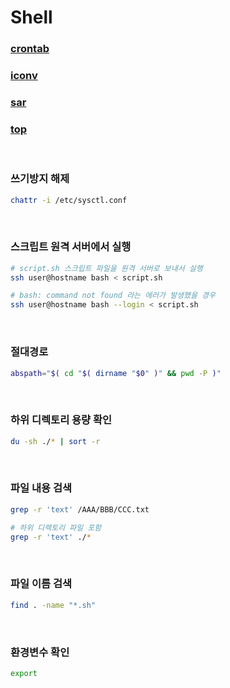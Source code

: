 Shell
===

### [crontab](./crontab.md)
### [iconv](./iconv.md)
### [sar](./sar.md)
### [top](./top.md)

<br>

### 쓰기방지 해제
```sh
chattr -i /etc/sysctl.conf
```

<br>

### 스크립트 원격 서버에서 실행
```sh
# script.sh 스크립트 파일을 원격 서버로 보내서 실행
ssh user@hostname bash < script.sh

# bash: command not found 라는 에러가 발생했을 경우
ssh user@hostname bash --login < script.sh
```

<br>

### 절대경로
```sh
abspath="$( cd "$( dirname "$0" )" && pwd -P )"
```

<br>

### 하위 디렉토리 용량 확인
```sh
du -sh ./* | sort -r
```

<br>

### 파일 내용 검색
```sh
grep -r 'text' /AAA/BBB/CCC.txt

# 하위 디렉토리 파일 포함
grep -r 'text' ./*
```

<br>

### 파일 이름 검색
```sh
find . -name "*.sh"
```

<br>

### 환경변수 확인
```sh
export
```

<br>

###
